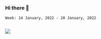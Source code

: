 ### Hi there 👋

<!--START_SECTION:waka-->
```text
Week: 14 January, 2022 - 20 January, 2022


```
<!--END_SECTION:waka-->

![](https://github-readme-stats.vercel.app/api?username=jinxuyang&count_private=true&show_icons=true&locale=cn&include_all_commits=true)

